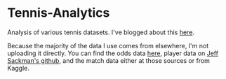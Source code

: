 # Tennis-Analytics

Analysis of various tennis datasets. I've blogged about this [here](http://bmill42.github.io/blog/2021/01/30/tennis-predictions).

Because the majority of the data I use comes from elsewhere, I'm not uploading it directly. You can find the odds data [here](http://www.tennis-data.co.uk/alldata.php), player data on [Jeff Sackman's github](https://github.com/JeffSackmann), and the match data either at those sources or from Kaggle.

